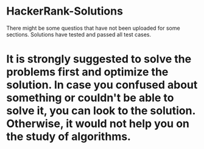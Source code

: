 # HackerRank-Solutions
There might be some questios that have not been uploaded for some sections.
Solutions have tested and passed all test cases.
# It is strongly suggested to solve the problems first and optimize the solution. In case you confused about something or couldn't be able to solve it, you can look to the solution. Otherwise, it would not help you on the study of algorithms.
